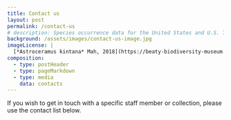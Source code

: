 ```yaml
---
title: Contact us
layout: post
permalink: /contact-us
# description: Species occurrence data for the United States and U.S. Territories.
background: /assets/images/contact-us-image.jpg
imageLicense: |
  [*Astroceramus kintana* Mah, 2018](https://beaty-biodiversity-museum.hp.gbif-staging.org/specimen/search?entity=1806513266) by Cyril CHAMBARD licensed under [CC-BY-4.0](http://creativecommons.org/licenses/by-nc/4.0/)
composition: 
  - type: postHeader
  - type: pageMarkdown
  - type: media
    data: contacts
---
```


If you wish to get in touch with a specific staff member or collection, please use the contact list below.